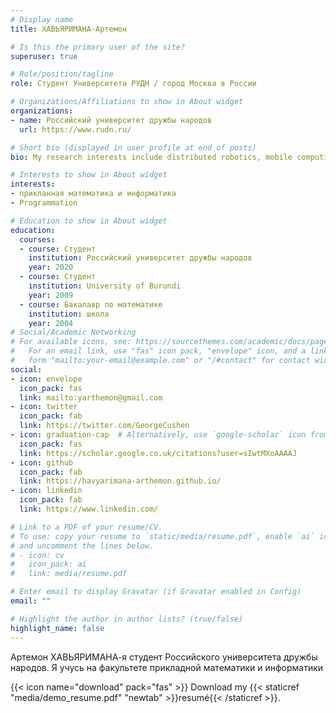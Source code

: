 ```yaml
---
# Display name
title: ХАВЬЯРИМАНА-Артемон

# Is this the primary user of the site?
superuser: true

# Role/position/tagline
role: Студент Университета РУДН / город Москва в России

# Organizations/Affiliations to show in About widget
organizations:
- name: Российский университет дружбы народов
  url: https://www.rudn.ru/

# Short bio (displayed in user profile at end of posts)
bio: My research interests include distributed robotics, mobile computing and programmable matter.

# Interests to show in About widget
interests:
- прикланная математика и информатика
- Programmation

# Education to show in About widget
education:
  courses:
  - course: Студент
    institution: Российский университет дружбы народов
    year: 2020
  - course: Студент
    institution: University of Burundi
    year: 2009
  - course: Бакалавр по математике
    institution: школа 
    year: 2004
# Social/Academic Networking
# For available icons, see: https://sourcethemes.com/academic/docs/page-builder/#icons
#   For an email link, use "fas" icon pack, "envelope" icon, and a link in the
#   form "mailto:your-email@example.com" or "/#contact" for contact widget.
social:
- icon: envelope
  icon_pack: fas
  link: mailto:yarthemon@gmail.com
- icon: twitter
  icon_pack: fab
  link: https://twitter.com/GeorgeCushen
- icon: graduation-cap  # Alternatively, use `google-scholar` icon from `ai` icon pack
  icon_pack: fas
  link: https://scholar.google.co.uk/citations?user=sIwtMXoAAAAJ
- icon: github 
  icon_pack: fab
  link: https://havyarimana-arthemon.github.io/
- icon: linkedin
  icon_pack: fab
  link: https://www.linkedin.com/

# Link to a PDF of your resume/CV.
# To use: copy your resume to `static/media/resume.pdf`, enable `ai` icons in `params.toml`, 
# and uncomment the lines below.
# - icon: cv
#   icon_pack: ai
#   link: media/resume.pdf

# Enter email to display Gravatar (if Gravatar enabled in Config)
email: ""

# Highlight the author in author lists? (true/false)
highlight_name: false
---
```


Артемон ХАВЬЯРИМАНА-я студент Российского университета дружбы народов. Я учусь на факультете прикладной математики и информатики

{{< icon name="download" pack="fas" >}} Download my {{< staticref "media/demo_resume.pdf" "newtab" >}}resumé{{< /staticref >}}.
